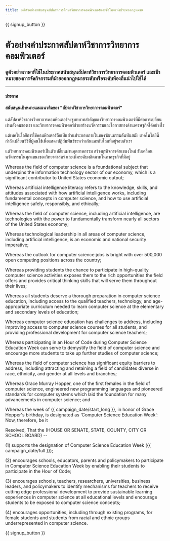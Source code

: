 ```yaml
---
title: มติตัวอย่างสนับสนุนสัปดาห์การศึกษาวิทยาการคอมพิวเตอร์และชั่วโมงแห่งประมวลกฎหมาย
---
```


{{ signup_button }}

# ตัวอย่างคำประกาศสัปดาห์วิชาการวิทยาการคอมพิวเตอร์

### ดูตัวอย่างภาษาที่ใช้ในประกาศสนับสนุนสัปดาห์วิชาการวิทยาการคอมพิวเตอร์ และเป้าหมายของการจัดกิจกรรมที่ฝ่ายออกกฎหมายระดับหรือระดับท้องถิ่นนำไปใช้ได้

* * *

#### **ประกาศ**  


#### สนับสนุนเป้าหมายและแนวคิดของ "สัปดาห์วิชาการวิทยาการคอมพิวเตอร์"

แต่สัปดาห์วิชาการวิทยาการคอมพิวเตอร์จะชูบทบาทสำคัญของวิทยาการคอมพิวเตอร์ที่มีต่อการเปลี่ยนผ่านสังคมของเรา และวิทยาการคอมพิวเตอร์ช่วยสร้างนวัตกรรมและโอกาสทางด้านเศรษฐกิจได้อย่างไร

แต่เทคโนโลยีการใช้คอมพิวเตอร์ถือเป็นส่วนประกอบภายในของวัฒนธรรมอันทันสมัย เทคโนโลยีนี้กำลังเปลี่ยนวิธีที่ผู้คนใช้เพื่อแสดงปฏิสัมพันธ์ระหว่างกันและกับโลกที่อยู่รอบตัวเรา

แต่วิทยาการคอมพิวเตอร์เป็นตัวเปลี่ยนผ่านอุตสาหกรรม สร้างธุรกิจการค้าแขนงใหม่ ขับเคลื่อนนวัตกรรมในทุกแขนงของวิทยาศาสตร์ และเพิ่มระดับผลิตภาพในภาคธุรกิจที่มีอยู่

Whereas the field of computer science is a foundational subject that underpins the information technology sector of our economy, which is a significant contributor to United States economic output;

Whereas artificial intelligence literacy refers to the knowledge, skills, and attitudes associated with how artificial intelligence works, including fundamental concepts in computer science, and how to use artificial intelligence safely, responsibly, and ethically;

Whereas the field of computer science, including artificial intelligence, are technologies with the power to fundamentally transform nearly all sectors of the United States economy;

Whereas technological leadership in all areas of computer science, including artificial intelligence, is an economic and national security imperative;

Whereas the outlook for computer science jobs is bright with over 500,000 open computing positions across the country;

Whereas providing students the chance to participate in high-quality computer science activities exposes them to the rich opportunities the field offers and provides critical thinking skills that will serve them throughout their lives;

Whereas all students deserve a thorough preparation in computer science education, including access to the qualified teachers, technology, and age-appropriate curriculum needed to learn computer science at the elementary and secondary levels of education;

Whereas computer science education has challenges to address, including improving access to computer science courses for all students, and providing professional development for computer science teachers;

Whereas participating in an Hour of Code during Computer Science Education Week can serve to demystify the field of computer science and encourage more students to take up further studies of computer science;

Whereas the field of computer science has significant equity barriers to address, including attracting and retaining a field of candidates diverse in race, ethnicity, and gender at all levels and branches;

Whereas Grace Murray Hopper, one of the first females in the field of computer science, engineered new programming languages and pioneered standards for computer systems which laid the foundation for many advancements in computer science; and

Whereas the week of {{ campaign_date/start_long }}, in honor of Grace Hopper's birthday, is designated as ‘Computer Science Education Week’: Now, therefore, be it <br />

Resolved, That the (HOUSE OR SENATE, STATE, COUNTY, CITY OR SCHOOL BOARD) --

(1) supports the designation of Computer Science Education Week ({{ campaign_date/full }});

(2) encourages schools, educators, parents and policymakers to participate in Computer Science Education Week by enabling their students to participate in the Hour of Code;

(3) encourages schools, teachers, researchers, universities, business leaders, and policymakers to identify mechanisms for teachers to receive cutting edge professional development to provide sustainable learning experiences in computer science at all educational levels and encourage students to be exposed to computer science concepts;

(4) encourages opportunities, including through existing programs, for female students and students from racial and ethnic groups underrepresented in computer science.

{{ signup_button }}